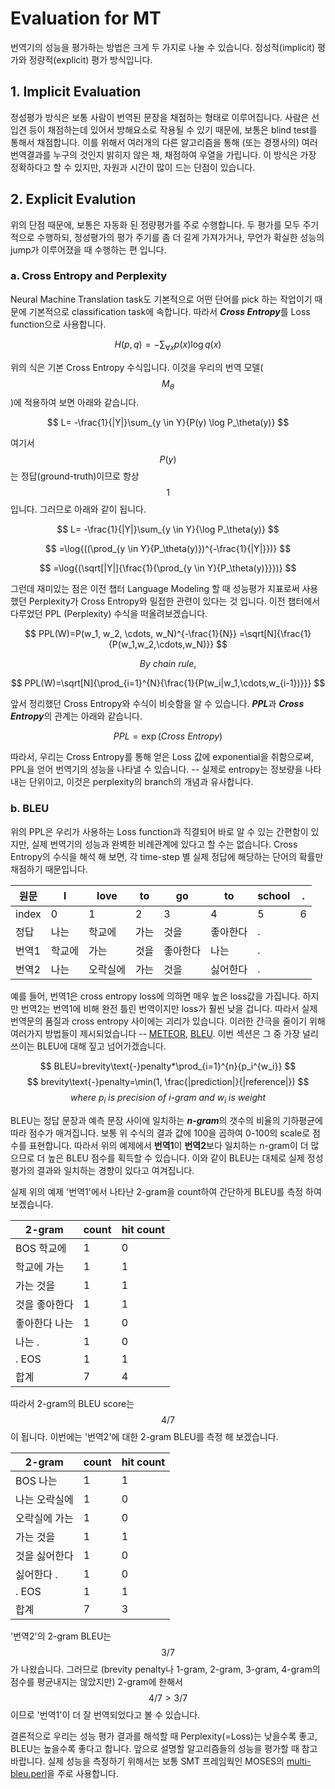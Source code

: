 # Evaluation for MT

번역기의 성능을 평가하는 방법은 크게 두 가지로 나눌 수 있습니다. 정성적(implicit) 평가와 정량적(explicit) 평가 방식입니다.

## 1. Implicit Evaluation

정성평가 방식은 보통 사람이 번역된 문장을 채점하는 형태로 이루어집니다. 사람은 선입견 등이 채점하는데 있어서 방해요소로 작용될 수 있기 때문에, 보통은 blind test를 통해서 채점합니다. 이를 위해서 여러개의 다른 알고리즘을 통해 (또는 경쟁사의) 여러 번역결과를 누구의 것인지 밝히지 않은 채, 채점하여 우열을 가립니다. 이 방식은 가장 정확하다고 할 수 있지만, 자원과 시간이 많이 드는 단점이 있습니다.

## 2. Explicit Evalution

위의 단점 때문에, 보통은 자동화 된 정량평가를 주로 수행합니다. 두 평가를 모두 주기적으로 수행하되, 정성평가의 평가 주기를 좀 더 길게 가져가거나, 무언가 확실한 성능의 jump가 이루어졌을 때 수행하는 편 입니다.

### a. Cross Entropy and Perplexity

Neural Machine Translation task도 기본적으로 어떤 단어를 pick 하는 작업이기 때문에 기본적으로 classification task에 속합니다. 따라서 ***Cross Entropy***를 Loss function으로 사용합니다. 

$$
H(p,q)=-{\sum_{\forall x}{p(x)\log{q(x)}}}
$$

위의 식은 기본 Cross Entropy 수식입니다. 이것을 우리의 번역 모델($$ M_\theta $$)에 적용하여 보면 아래와 같습니다.

$$
L= -\frac{1}{|Y|}\sum_{y \in Y}{P(y) \log P_\theta(y)}
$$

여기서 $$ P(y) $$는 정답(ground-truth)이므로 항상 $$ 1 $$입니다. 그러므로 아래와 같이 됩니다.

$$
L= -\frac{1}{|Y|}\sum_{y \in Y}{\log P_\theta(y)}
$$

$$
=\log{((\prod_{y \in Y}{P_\theta(y)})^{-\frac{1}{|Y|}})}
$$

$$
=\log{(\sqrt[|Y|]{\frac{1}{\prod_{y \in Y}{P_\theta(y)}}})}
$$

그런데 재미있는 점은 이전 챕터 Language Modeling 할 때 성능평가 지표로써 사용했던 Perplexity가 Cross Entropy와 밀접한 관련이 있다는 것 입니다. 이전 챕터에서 다루었던 PPL (Perplexity) 수식을 떠올려보겠습니다.

$$
PPL(W)=P(w_1, w_2, \cdots, w_N)^{-\frac{1}{N}}
=\sqrt[N]{\frac{1}{P(w_1,w_2,\cdots,w_N)}}
$$

$$
By~chain~rule,
$$

$$
PPL(W)=\sqrt[N]{\prod_{i=1}^{N}{\frac{1}{P(w_i|w_1,\cdots,w_{i-1})}}}
$$

앞서 정리했던 Cross Entropy와 수식이 비슷함을 알 수 있습니다. ***PPL***과 ***Cross Entropy***의 관계는 아래와 같습니다.

$$
PPL = \exp(Cross~Entropy)
$$

따라서, 우리는 Cross Entropy를 통해 얻은 Loss 값에 exponential을 취함으로써, PPL을 얻어 번역기의 성능을 나타낼 수 있습니다. -- 실제로 entropy는 정보량을 나타내는 단위이고, 이것은 perplexity의 branch의 개념과 유사합니다.

### b. BLEU

위의 PPL은 우리가 사용하는 Loss function과 직결되어 바로 알 수 있는 간편함이 있지만, 실제 번역기의 성능과 완벽한 비례관계에 있다고 할 수는 없습니다. Cross Entropy의 수식을 해석 해 보면, 각 time-step 별 실제 정답에 해당하는 단어의 확률만 채점하기 때문입니다.

|원문|I|love|to|go|to|school|.|
|-|-|-|-|-|-|-|-|
|index|0|1|2|3|4|5|6|
|정답|나는|학교에|가는|것을|좋아한다|.| |
|번역1|학교에|가는|것을|좋아한다|나는|.| |
|번역2|나는|오락실에|가는|것을|싫어한다|.| |

예를 들어, 번역1은 cross entropy loss에 의하면 매우 높은 loss값을 가집니다. 하지만 번역2는 번역1에 비해 완전 틀린 번역이지만 loss가 훨씬 낮을 겁니다. 따라서 실제 번역문의 품질과 cross entropy 사이에는 괴리가 있습니다. 이러한 간극을 줄이기 위해 여러가지 방법들이 제시되었습니다 -- [METEOR](https://en.wikipedia.org/wiki/METEOR), [BLEU](https://en.wikipedia.org/wiki/BLEU). 이번 섹션은 그 중 가장 널리 쓰이는 BLEU에 대해 짚고 넘어가겠습니다.

$$
BLEU=brevity\text{-}penalty*\prod_{i=1}^{n}{p_i^{w_i}}
$$
$$
brevity\text{-}penalty=\min(1, \frac{|prediction|}{|reference|})
$$
$$
where~p_i~is~precision~of~i\text{-}gram~and~w_i~is~weight
$$

BLEU는 정답 문장과 예측 문장 사이에 일치하는 ***n-gram***의 갯수의 비율의 기하평균에 따라 점수가 매겨집니다. 보통 위 수식의 결과 값에 100을 곱하여 0-100의 scale로 점수를 표현합니다. 따라서 위의 예제에서 **번역1**이 **번역2**보다 일치하는 n-gram이 더 많으므로 더 높은 BLEU 점수를 획득할 수 있습니다. 이와 같이 BLEU는 대체로 실제 정성평가의 결과와 일치하는 경향이 있다고 여겨집니다.

실제 위의 예제 '번역1'에서 나타난 2-gram을 count하여 간단하게 BLEU를 측정 하여 보겠습니다.

|2-gram|count|hit count|
|-|-|-|
|BOS 학교에|1|0|
|학교에 가는|1|1|
|가는 것을|1|1|
|것을 좋아한다|1|1|
|좋아한다 나는|1|0|
|나는 .|1|0|
|. EOS|1|1|
|합계|7|4|

따라서 2-gram의 BLEU score는 $${4}/{7}$$이 됩니다. 이번에는 '번역2'에 대한 2-gram BLEU를 측정 해 보겠습니다.

|2-gram|count|hit count|
|-|-|-|
|BOS 나는|1|1|
|나는 오락실에|1|0|
|오락실에 가는|1|0|
|가는 것을|1|1|
|것을 싫어한다|1|0|
|싫어한다 .|1|0|
|. EOS|1|1|
|합계|7|3|

'번역2'의 2-gram BLEU는 $${3}/{7}$$가 나왔습니다. 그러므로 (brevity penalty나 1-gram, 2-gram, 3-gram, 4-gram의 점수를 평균내지는 않았지만) 2-gram에 한해서 $${4}/{7}>{3}/{7}$$이므로 '번역1'이 더 잘 번역되었다고 볼 수 있습니다.

결론적으로 우리는 성능 평가 결과를 해석할 때 Perplexity(=Loss)는 낮을수록 좋고, BLEU는 높을수록 좋다고 합니다. 앞으로 설명할 알고리즘들의 성능을 평가할 때 참고 바랍니다. 실제 성능을 측정하기 위해서는 보통 SMT 프레임웍인 MOSES의 [multi-bleu.perl](https://github.com/google/seq2seq/blob/master/bin/tools/multi-bleu.perl)을 주로 사용합니다.
